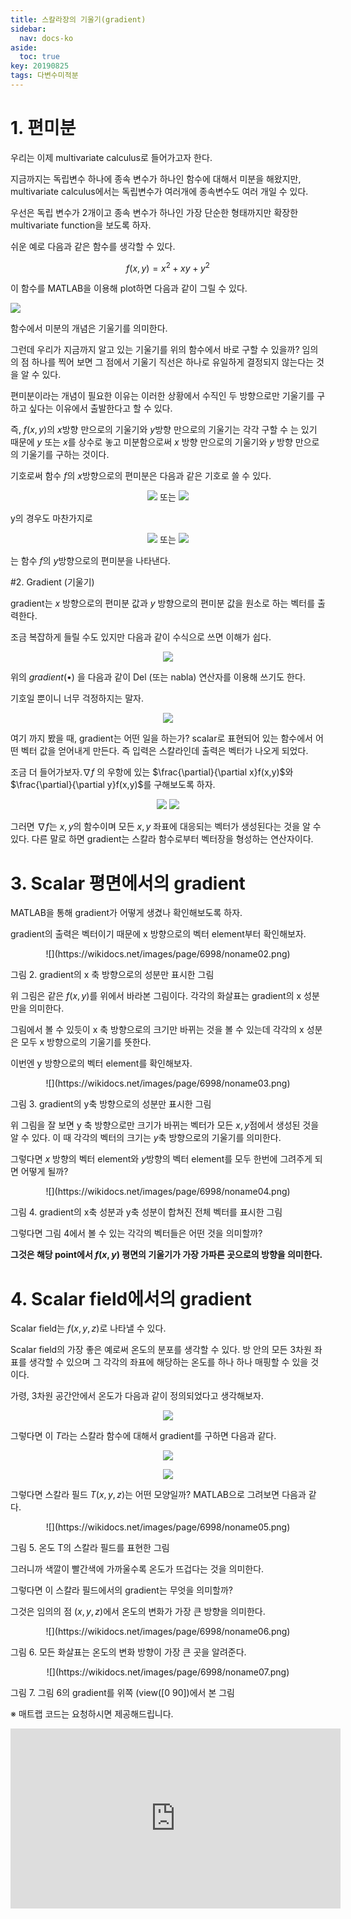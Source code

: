 ```yaml
---
title: 스칼라장의 기울기(gradient)
sidebar:
  nav: docs-ko
aside:
  toc: true
key: 20190825
tags: 다변수미적분
---
```

<style>
  @media screen and (max-width:500px){
    iframe {
        width: 100vw; 
        height: 55vw;
        background:white;  
    }
  }

  @media screen and (min-width:500px){
    iframe {
        width: 55vw; 
        height: 30vw;
        background:white;  
    }
  }
</style>

# 1. 편미분

우리는 이제 multivariate calculus로 들어가고자 한다. 

지금까지는 독립변수 하나에 종속 변수가 하나인 함수에 대해서 미분을 해왔지만, multivariate calculus에서는 독립변수가 여러개에 종속변수도 여러 개일 수 있다. 

우선은 독립 변수가 2개이고 종속 변수가 하나인 가장 단순한 형태까지만 확장한 multivariate function을 보도록 하자.

쉬운 예로 다음과 같은 함수를 생각할 수 있다.

$$f(x,y) = x^2+xy+y^2$$

이 함수를 MATLAB을 이용해 plot하면 다음과 같이 그릴 수 있다. 

![](https://wikidocs.net/images/page/6998/noname01.png)

함수에서 미분의 개념은 기울기를 의미한다. 

그런데 우리가 지금까지 알고 있는 기울기를 위의 함수에서 바로 구할 수 있을까? 임의의 점 하나를 찍어 보면 그 점에서 기울기 직선은 하나로 유일하게 결정되지 않는다는 것을 알 수 있다. 

편미분이라는 개념이 필요한 이유는 이러한 상황에서 수직인 두 방향으로만 기울기를 구하고 싶다는 이유에서 출발한다고 할 수 있다. 

즉, $f(x,y)$의 $x$방향 만으로의 기울기와 $y$방향 만으로의 기울기는 각각 구할 수 는 있기 때문에 $y$ 또는 $x$를 상수로 놓고 미분함으로써 $x$ 방향 만으로의 기울기와 $y$ 방향 만으로의 기울기를 구하는 것이다. 

기호로써 함수 $f$의 $x$방향으로의 편미분은 다음과 같은 기호로 쓸 수 있다.

<center><img src="http://bit.ly/2fvvkEN"> 또는 <img src="http://bit.ly/2fvtKTe"></center>

y의 경우도 마찬가지로

<center><img src="http://bit.ly/2f9sVko"> 또는 <img src="http://bit.ly/2f9uTB8"></center>

는 함수 $f$의 $y$방향으로의 편미분을 나타낸다.


#2. Gradient (기울기)

gradient는 $x$ 방향으로의 편미분 값과 $y$ 방향으로의 편미분 값을 원소로 하는 벡터를 출력한다.

조금 복잡하게 들릴 수도 있지만 다음과 같이 수식으로 쓰면 이해가 쉽다.

<center><img src="http://bit.ly/2fvuyaG"></center>

위의 $gradient(\bullet)$ 을 다음과 같이 Del (또는 nabla) 연산자를 이용해 쓰기도 한다. 

기호일 뿐이니 너무 걱정하지는 말자.

<center><img src="http://bit.ly/2f9xgUM"></center>

여기 까지 봤을 때, gradient는 어떤 일을 하는가? scalar로 표현되어 있는 함수에서 어떤 벡터 값을 얻어내게 만든다. 즉 입력은 스칼라인데 출력은 벡터가 나오게 되었다.

조금 더 들어가보자.$\nabla f$ 의 우항에 있는 $\frac{\partial}{\partial x}f(x,y)$와 $\frac{\partial}{\partial y}f(x,y)$를 구해보도록 하자.

<center>
<img src="http://bit.ly/2fvyV5y">

<img src="http://bit.ly/2f9wjf1">

</center>


그러면 $\nabla f$는 $x, y$의 함수이며 모든 $x, y$ 좌표에 대응되는 벡터가 생성된다는 것을 알 수 있다. 다른 말로 하면 gradient는 스칼라 함수로부터 벡터장을 형성하는 연산자이다.

# 3. Scalar 평면에서의 gradient

MATLAB을 통해 gradient가 어떻게 생겼나 확인해보도록 하자. 

gradient의 출력은 벡터이기 때문에 x 방향으로의 벡터 element부터 확인해보자.

<center>![](https://wikidocs.net/images/page/6998/noname02.png)</center>

그림 2. gradient의 x 축 방향으로의 성분만 표시한 그림

위 그림은 같은 $f(x,y)$를 위에서 바라본 그림이다. 각각의 화살표는 gradient의 x 성분만을 의미한다. 

그림에서 볼 수 있듯이 x 축 방향으로의 크기만 바뀌는 것을 볼 수 있는데 각각의 x 성분은 모두 x 방향으로의 기울기를 뜻한다.

이번엔 y 방향으로의 벡터 element를 확인해보자.

<center>![](https://wikidocs.net/images/page/6998/noname03.png)</center>

그림 3. gradient의 y축 방향으로의 성분만 표시한 그림

위 그림을 잘 보면 y 축 방향으로만 크기가 바뀌는 벡터가 모든 $x, y$점에서 생성된 것을 알 수 있다. 이 때 각각의 벡터의 크기는 $y$축 방향으로의 기울기를 의미한다.

그렇다면 $x$ 방향의 벡터 element와 $y$방향의 벡터 element를 모두 한번에 그려주게 되면 어떻게 될까?

<center>![](https://wikidocs.net/images/page/6998/noname04.png)</center>

그림 4. gradient의 x축 성분과 y축 성분이 합쳐진 전체 벡터를 표시한 그림

그렇다면 그림 4에서 볼 수 있는 각각의 벡터들은 어떤 것을 의미할까?

**그것은 해당 point에서 $f(x,y)$ 평면의 기울기가 가장 가파른 곳으로의 방향을 의미한다.**


# 4. Scalar field에서의 gradient

Scalar field는 $f(x,y,z)$로 나타낼 수 있다. 

Scalar field의 가장 좋은 예로써 온도의 분포를 생각할 수 있다. 방 안의 모든 3차원 좌표를 생각할 수 있으며 그 각각의 좌표에 해당하는 온도를 하나 하나 매핑할 수 있을 것이다. 

가령, 3차원 공간안에서 온도가 다음과 같이 정의되었다고 생각해보자.

<center><img src="http://bit.ly/2f9qiz5"></center>

그렇다면 이 $T$라는 스칼라 함수에 대해서 gradient를 구하면 다음과 같다.

<center><img src="http://bit.ly/2fvxHXX">

<img src="http://bit.ly/2f9zWSi"></center>


그렇다면 스칼라 필드 $T(x,y,z)$는 어떤 모양일까? MATLAB으로 그려보면 다음과 같다.

<center>![](https://wikidocs.net/images/page/6998/noname05.png)</center>

그림 5. 온도 T의 스칼라 필드를 표현한 그림

그러니까 색깔이 빨간색에 가까울수록 온도가 뜨겁다는 것을 의미한다. 

그렇다면 이 스칼라 필드에서의 gradient는 무엇을 의미할까?

그것은 임의의 점 $(x,y,z)$에서 온도의 변화가 가장 큰 방향을 의미한다. 

<center>![](https://wikidocs.net/images/page/6998/noname06.png)</center>

그림 6. 모든 화살표는 온도의 변화 방향이 가장 큰 곳을 알려준다.

<center>![](https://wikidocs.net/images/page/6998/noname07.png)</center>

그림 7. 그림 6의 gradient를 위쪽 (view([0 90])에서 본 그림


※ 매트랩 코드는 요청하시면 제공해드립니다.

<center><iframe width="560" height="315" src="https://www.youtube.com/embed/bUNqn1G1O7E" frameborder="0" allow="autoplay; encrypted-media" allowfullscreen></iframe></center>
